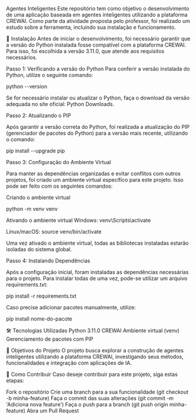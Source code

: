 Agentes Inteligentes
Este repositório tem como objetivo o desenvolvimento de uma aplicação baseada em agentes inteligentes utilizando a plataforma CREWAI. Como parte da atividade proposta pelo professor, foi realizado um estudo sobre a ferramenta, incluindo sua instalação e funcionamento.

📌 Instalação
Antes de iniciar o desenvolvimento, foi necessário garantir que a versão do Python instalada fosse compatível com a plataforma CREWAI. Para isso, foi escolhida a versão 3.11.0, que atende aos requisitos necessários.

Passo 1: Verificando a versão do Python
Para conferir a versão instalada do Python, utilize o seguinte comando:

python --version

Se for necessário instalar ou atualizar o Python, faça o download da versão adequada no site oficial: Python Downloads.

Passo 2: Atualizando o PIP

Após garantir a versão correta do Python, foi realizada a atualização do PIP (gerenciador de pacotes do Python) para a versão mais recente, utilizando o comando:

pip install --upgrade pip

Passo 3: Configuração do Ambiente Virtual

Para manter as dependências organizadas e evitar conflitos com outros projetos, foi criado um ambiente virtual específico para este projeto. Isso pode ser feito com os seguintes comandos:

Criando o ambiente virtual

python -m venv venv

Ativando o ambiente virtual
Windows:
venv\Scripts\activate

Linux/macOS:
source venv/bin/activate

Uma vez ativado o ambiente virtual, todas as bibliotecas instaladas estarão isoladas do sistema global.

Passo 4: Instalando Dependências

Após a configuração inicial, foram instaladas as dependências necessárias para o projeto. Para instalar todas de uma vez, pode-se utilizar um arquivo requirements.txt:

pip install -r requirements.txt

Caso precise adicionar pacotes manualmente, utilize:

pip install nome-do-pacote

🛠️ Tecnologias Utilizadas
Python 3.11.0
CREWAI
Ambiente virtual (venv)
Gerenciamento de pacotes com PIP

📖 Objetivos do Projeto
O projeto busca explorar a construção de agentes inteligentes utilizando a plataforma CREWAI, investigando seus métodos, funcionalidades e integração com aplicações de IA.

📌 Como Contribuir
Caso deseje contribuir para este projeto, siga estas etapas:

Fork o repositório
Crie uma branch para a sua funcionalidade (git checkout -b minha-feature)
Faça o commit das suas alterações (git commit -m 'Adiciona nova feature')
Faça o push para a branch (git push origin minha-feature)
Abra um Pull Request

